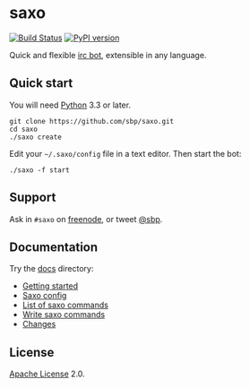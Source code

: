 # saxo

[![Build Status](https://travis-ci.org/sbp/saxo.png?branch=master)](https://travis-ci.org/sbp/saxo) [![PyPI version](https://badge.fury.io/py/saxo.png)](http://badge.fury.io/py/saxo)

Quick and flexible [irc bot](https://en.wikipedia.org/wiki/Internet_Relay_Chat_bot), extensible in any language.

## Quick start

You will need [Python](http://www.python.org/) 3.3 or later.

    git clone https://github.com/sbp/saxo.git
    cd saxo
    ./saxo create

Edit your `~/.saxo/config` file in a text editor. Then start the bot:

    ./saxo -f start

## Support

Ask in `#saxo` on [freenode](http://freenode.net/), or tweet [@sbp](https://twitter.com/sbp).

## Documentation

Try the [docs](docs) directory:

* [Getting started](docs/getting-started.md)
* [Saxo config](docs/config.md)
* [List of saxo commands](docs/commands.md)
* [Write saxo commands](docs/write-commands.md)
* [Changes](docs/changes.md)

## License

[Apache License](https://en.wikipedia.org/wiki/Apache_License) 2.0.
